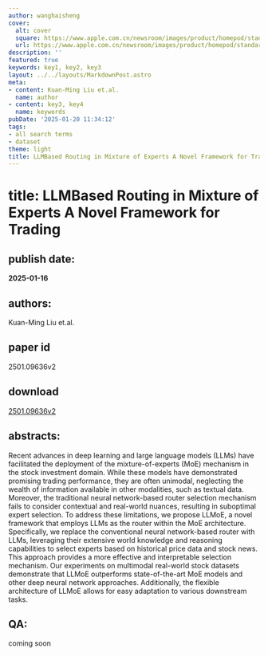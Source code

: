 ```yaml
---
author: wanghaisheng
cover:
  alt: cover
  square: https://www.apple.com.cn/newsroom/images/product/homepod/standard/Apple-HomePod-hero-230118_big.jpg.large_2x.jpg
  url: https://www.apple.com.cn/newsroom/images/product/homepod/standard/Apple-HomePod-hero-230118_big.jpg.large_2x.jpg
description: ''
featured: true
keywords: key1, key2, key3
layout: ../../layouts/MarkdownPost.astro
meta:
- content: Kuan-Ming Liu et.al.
  name: author
- content: key3, key4
  name: keywords
pubDate: '2025-01-20 11:34:12'
tags:
- all search terms
- dataset
theme: light
title: LLMBased Routing in Mixture of Experts A Novel Framework for Trading
---
```


# title: LLMBased Routing in Mixture of Experts A Novel Framework for Trading 
## publish date: 
**2025-01-16** 
## authors: 
  Kuan-Ming Liu et.al. 
## paper id
2501.09636v2
## download
[2501.09636v2](http://arxiv.org/abs/2501.09636v2)
## abstracts:
Recent advances in deep learning and large language models (LLMs) have facilitated the deployment of the mixture-of-experts (MoE) mechanism in the stock investment domain. While these models have demonstrated promising trading performance, they are often unimodal, neglecting the wealth of information available in other modalities, such as textual data. Moreover, the traditional neural network-based router selection mechanism fails to consider contextual and real-world nuances, resulting in suboptimal expert selection. To address these limitations, we propose LLMoE, a novel framework that employs LLMs as the router within the MoE architecture. Specifically, we replace the conventional neural network-based router with LLMs, leveraging their extensive world knowledge and reasoning capabilities to select experts based on historical price data and stock news. This approach provides a more effective and interpretable selection mechanism. Our experiments on multimodal real-world stock datasets demonstrate that LLMoE outperforms state-of-the-art MoE models and other deep neural network approaches. Additionally, the flexible architecture of LLMoE allows for easy adaptation to various downstream tasks.
## QA:
coming soon
